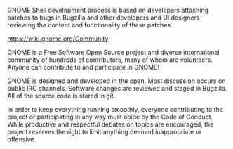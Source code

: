 GNOME Shell development process is based on developers attaching patches to bugs in Bugzilla and other developers and UI designers reviewing the content and functionality of these patches.

https://wiki.gnome.org/Community

GNOME is a Free Software Open Source project and diverse international community of hundreds of contributors, many of whom are volunteers. Anyone can contribute to and participate in GNOME!

GNOME is designed and developed in the open. Most discussion occurs on public IRC channels. Software changes are reviewed and staged in Bugzilla. All of the source code is stored in git.

In order to keep everything running smoothly, everyone contributing to the project or participating in any way must abide by the Code of Conduct. While productive and respectful debates on topics are encouraged, the project reserves the right to limit anything deemed inappropriate or offensive.
